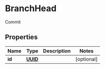 

# BranchHead

Commit
## Properties

Name | Type | Description | Notes
------------ | ------------- | ------------- | -------------
**id** | [**UUID**](UUID.md) |  |  [optional]



